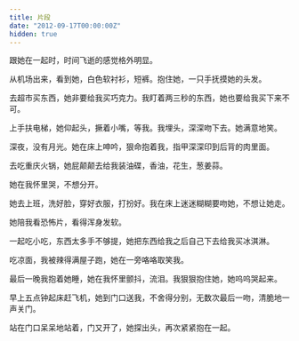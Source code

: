 ```yaml
---
title: 片段
date: "2012-09-17T00:00:00Z"
hidden: true
---
```

跟她在一起时，时间飞逝的感觉格外明显。

从机场出来，看到她，白色软衬衫，短裤。抱住她，一只手抚摸她的头发。

去超市买东西，她非要给我买巧克力。我盯着两三秒的东西，她也要给我买下来不可。

上手扶电梯，她仰起头，撅着小嘴，等我。我埋头，深深吻下去。她满意地笑。

深夜，没有月光。她在床上呻吟，狠命抱着我，指甲深深印到后背的肉里面。

去吃重庆火锅，她屁颠颠去给我装油碟，香油，花生，葱姜蒜。

她在我怀里哭，不想分开。

她去上班，洗好脸，穿好衣服，打扮好。我在床上迷迷糊糊要吻她，不想让她走。

她陪我看恐怖片，看得浑身发软。

一起吃小吃，东西太多手不够提，她把东西给我之后自己下去给我买冰淇淋。

吃凉面，我被辣得满屋子跑，她在一旁咯咯取笑我。

最后一晚我抱着她睡，她在我怀里颤抖，流泪。我狠狠抱住她，她呜呜哭起来。

早上五点钟起床赶飞机，她到门口送我，不舍得分别，无数次最后一吻，清脆地一声关门。

站在门口呆呆地站着，门又开了，她探出头，再次紧紧抱在一起。
